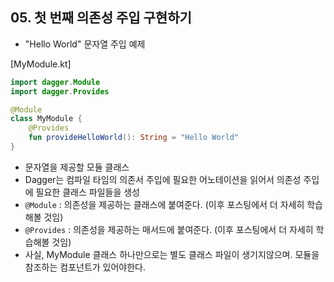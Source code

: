 ## 05. 첫 번째 의존성 주입 구현하기

- "Hello World" 문자열 주입 예제

[MyModule.kt]
```kotlin
import dagger.Module
import dagger.Provides

@Module
class MyModule {
    @Provides
    fun provideHelloWorld(): String = "Hello World"
}
```

- 문자열을 제공할 모듈 클래스
- Dagger는 컴파일 타임의 의존서 주입에 필요한 어노테이션을 읽어서 의존성 주입에 필요한 클래스 파일들을 생성
- `@Module` : 의존성을 제공하는 클래스에 붙여준다. (이후 포스팅에서 더 자세히 학습해볼 것임)
- `@Provides` : 의존성을 제공하는 매서드에 붙여준다. (이후 포스팅에서 더 자세히 학습해볼 것임)
- 사실, MyModule 클래스 하나만으로는 별도 클래스 파일이 생기지않으며. 모듈을 참조하는 컴포넌트가 있어야한다.

